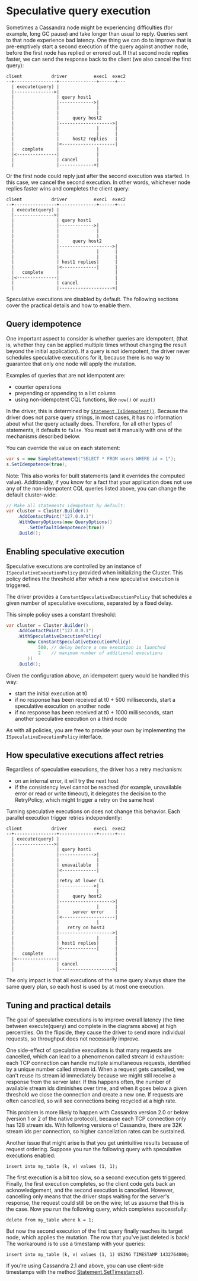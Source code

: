 # Speculative query execution

Sometimes a Cassandra node might be experiencing difficulties (for example, long GC pause) and take longer than
usual to reply. Queries sent to that node experience bad latency. One thing we can do to improve that is pre-emptively
start a second execution of the query against another node, before the first node has replied or errored out.
If that second node replies faster, we can send the response back to the client (we also cancel the first query):

```
client           driver          exec1  exec2
--+----------------+--------------+------+---
  | execute(query) |
  |--------------->|
  |                | query host1
  |                |------------->|
  |                |              |
  |                |              |
  |                |     query host2
  |                |-------------------->|
  |                |              |      |
  |                |              |      |
  |                |     host2 replies   |
  |                |<--------------------|
  |   complete     |              |
  |<---------------|              |
  |                | cancel       |
  |                |------------->|
```

Or the first node could reply just after the second execution was started. In this case, we cancel the second execution.
In other words, whichever node replies faster wins and completes the client query:

```
client           driver          exec1  exec2
--+----------------+--------------+------+---
  | execute(query) |
  |--------------->|
  |                | query host1
  |                |------------->|
  |                |              |
  |                |              |
  |                |     query host2
  |                |-------------------->|
  |                |              |      |
  |                |              |      |
  |                | host1 replies|      |
  |                |<-------------|      |
  |   complete     |                     |
  |<---------------|                     |
  |                | cancel              |
  |                |-------------------->|
```

Speculative executions are disabled by default. The following sections cover the practical details and how to
enable them.

## Query idempotence

One important aspect to consider is whether queries are idempotent, (that is, whether they can be applied multiple
times without changing the result beyond the initial application). If a query is not idempotent, the driver never
schedules speculative executions for it, because there is no way to guarantee that only one node will apply the
mutation.

Examples of queries that are not idempotent are:

- counter operations
- prepending or appending to a list column
- using non-idempotent CQL functions, like `now()` or `uuid()`

In the driver, this is determined by [`Statement.IsIdempotent()`][isidempotent-api]. Because the driver does not parse
query strings, in most cases, it has no information about what the query actually does. Therefore, for all other types
of statements, it defaults to `false`. You must set it manually with one of the mechanisms described below.

You can override the value on each statement:

```csharp
var s = new SimpleStatement("SELECT * FROM users WHERE id = 1");
s.SetIdempotence(true);
```

Note: This also works for built statements (and it overrides the computed value). Additionally, if you know for a fact
that your application does not use any of the non-idempotent CQL queries listed above, you can change the default
cluster-wide:

```csharp
// Make all statements idempotent by default:
var cluster = Cluster.Builder()
    .AddContactPoint("127.0.0.1")
    .WithQueryOptions(new QueryOptions()
        .SetDefaultIdempotence(true))
    .Build();
```

## Enabling speculative execution 

Speculative executions are controlled by an instance of `ISpeculativeExecutionPolicy` provided when initializing the
Cluster. This policy defines the threshold after which a new speculative execution is triggered.

The driver provides a `ConstantSpeculativeExecutionPolicy` that schedules a given number of speculative executions,
separated by a fixed delay.

This simple policy uses a constant threshold:

```csharp
var cluster = Cluster.Builder()
    .AddContactPoint("127.0.0.1")
    .WithSpeculativeExecutionPolicy(
        new ConstantSpeculativeExecutionPolicy(
            500, // delay before a new execution is launched
            2    // maximum number of additional executions
        ))
    .Build();
```

Given the configuration above, an idempotent query would be handled this way:

- start the initial execution at t0
- if no response has been received at t0 + 500 milliseconds, start a speculative execution on another node
- if no response has been received at t0 + 1000 milliseconds, start another speculative execution on a third node

As with all policies, you are free to provide your own by implementing the `ISpeculativeExecutionPolicy` interface.

## How speculative executions affect retries

Regardless of speculative executions, the driver has a retry mechanism:

- on an internal error, it will try the next host
- if the consistency level cannot be reached (for example, unavailable error or read or write timeout), it delegates
the decision to the RetryPolicy, which might trigger a retry on the same host

Turning speculative executions on does not change this behavior. Each parallel execution trigger retries independently:

```
client           driver          exec1  exec2
--+----------------+--------------+------+---
  | execute(query) |
  |--------------->|
  |                | query host1
  |                |------------->|
  |                |              |
  |                | unavailable  |
  |                |<-------------|
  |                |
  |                |retry at lower CL
  |                |------------->|
  |                |              |
  |                |     query host2
  |                |-------------------->|
  |                |              |      |
  |                |     server error    |
  |                |<--------------------|
  |                |              |
  |                |   retry on host3
  |                |-------------------->|
  |                |              |      |
  |                | host1 replies|      |
  |                |<-------------|      |
  |   complete     |                     |
  |<---------------|                     |
  |                | cancel              |
  |                |-------------------->|
```

The only impact is that all executions of the same query always share the same query plan, so each host is used by at
most one execution.

## Tuning and practical details
 
The goal of speculative executions is to improve overall latency (the time between execute(query) and complete in the
diagrams above) at high percentiles. On the flipside, they cause the driver to send more individual requests, so
throughput does not necessarily improve.

One side-effect of speculative executions is that many requests are cancelled, which can lead to a phenomenon called
stream id exhaustion: each TCP connection can handle multiple simultaneous requests, identified by a unique
number called stream id. When a request gets cancelled, we can't reuse its stream id immediately because we might
still receive a response from the server later. If this happens often, the number of available stream ids diminishes
over time, and when it goes below a given threshold we close the connection and create a new one. If requests are often
cancelled, so will see connections being recycled at a high rate.

This problem is more likely to happen with Cassandra version 2.0 or below (version 1 or 2 of the native protocol),
because each TCP connection only has 128 stream ids. With following versions of Cassandra, there are 32K stream ids per
connection, so higher cancellation rates can be sustained.

Another issue that might arise is that you get unintuitive results because of request ordering. Suppose you run the
following query with speculative executions enabled:

```
insert into my_table (k, v) values (1, 1);
```

The first execution is a bit too slow, so a second execution gets triggered. Finally, the first execution completes,
so the client code gets back an acknowledgement, and the second execution is cancelled. However, cancelling only means
that the driver stops waiting for the server's response, the request could still be on the wire; let us assume that
this is the case. Now you run the following query, which completes successfully:

```
delete from my_table where k = 1;
```

But now the second execution of the first query finally reaches its target node, which applies the mutation. The row
that you've just deleted is back! The workaround is to use a timestamp with your queries:

```
insert into my_table (k, v) values (1, 1) USING TIMESTAMP 1432764000;
```

If you're using Cassandra 2.1 and above, you can use client-side timestamps with the method
[Statement.SetTimestamp()][settimestamp-api].

[isidempotent-api]: http://docs.datastax.com/en/latest-csharp-driver-api/html/P_Cassandra_IStatement_IsIdempotent.htm
[settimestamp-api]: http://docs.datastax.com/en/latest-csharp-driver-api/html/M_Cassandra_Statement_SetTimestamp.htm